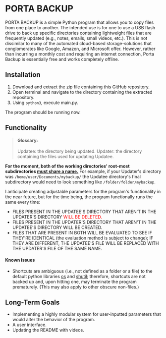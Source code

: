 # PORTA BACKUP
 PORTA BACKUP is a simple Python program that allows you to copy files from one place to another. The intended use is for one to use a USB flash drive to back up specific directories containing lightweight files that are frequently updated (e.g., notes, emails, small videos, etc.). This is not dissimilar to many of the automated cloud-based storage-solutions that conglomerates like Google, Amazon, and Microsoft offer. However, rather than incurring a monthly cost and requiring an internet connection, Porta Backup is essentially free and works completely offline.


## Installation

1. Download and extract the zip file containing this GitHub repository.
2. Open terminal and navigate to the directory containing the extracted repository.
3. Using `python3`, execute main.py. 

The program should be running now.


## Functionality

> #### Glossary:
> Updatee: the directory being updated.
> Updater: the directory containing the files used for updating Updatee.

**For the moment, both of the working directories' root-most subdirectories <ins>must share a name.**</ins> For example, if your Updater's directory was ```/home/user/Documents/mybackup/``` the Updatee directory's final subdirectory would need to look something like ```/folder/folder/mybackup```.

I anticipate creating adjustable parameters for the program's functionality in the near future, but for the time being, the program functionally runs the same every time:

- FILES PRESENT IN THE UPDATEE'S DIRECTORY THAT AREN'T IN THE UPDATER'S DIRECTORY <font color="red"> WILL BE DELETED. </font>
- FILES PRESENT IN THE UPDATER'S DIRECTORY THAT AREN'T IN THE UPDATEE'S DIRECTORY WILL BE CREATED.
- FILES THAT ARE PRESENT IN BOTH WILL BE EVALUATED TO SEE IF THEY'RE IDENTICAL (the evaluation method is subject to change); IF THEY ARE DIFFERENT, THE UPDATEE'S FILE WILL BE REPLACED WITH THE UPDATER'S FILE OF THE SAME NAME.

#### Known issues

- Shortcuts are ambiguous (i.e., not defined as a folder or a file) to the default python libraries [os](https://github.com/python/cpython/blob/3.13/Lib/os.py) and [shutil](https://github.com/python/cpython/blob/3.13/Lib/shutil.py); therefore, shortcuts are not backed up and, upon hitting one, may terminate the program prematurely. (This may also apply to other obscure non-files.)


## Long-Term Goals

- Implementing a highly modular system for user-inputted parameters that would alter the behavior of the program.
- A user interface.
- Updating the README with videos.